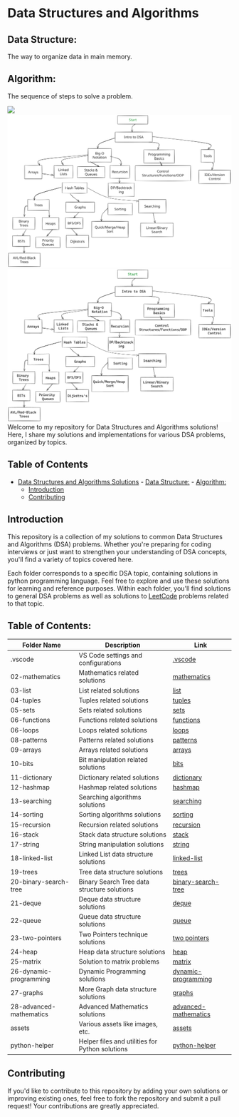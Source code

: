 # Data Structures and Algorithms

## Data Structure:

The way to organize data in main memory.

## Algorithm:

The sequence of steps to solve a problem.

<img src="./assets/dsa.svg">
<img src="./assets/roadMap.svg">
<img src="./assets/roadMap.png">
<!-- <img src="./assets/large.svg">
 -->
Welcome to my repository for Data Structures and Algorithms solutions! Here, I share my solutions and implementations for various DSA problems, organized by topics.

## Table of Contents

- [Data Structures and Algorithms Solutions](#data-structures-and-algorithms-solutions) - [Data Structure:](#data-structure) - [Algorithm:](#algorithm)
  - [Introduction](#introduction)
  - [Contributing](#contributing)

## Introduction

This repository is a collection of my solutions to common Data Structures and Algorithms (DSA) problems. Whether you're preparing for coding interviews or just want to strengthen your understanding of DSA concepts, you'll find a variety of topics covered here.

Each folder corresponds to a specific DSA topic, containing solutions in python programming language. Feel free to explore and use these solutions for learning and reference purposes.
Within each folder, you'll find solutions to general DSA problems as well as solutions to <a href="https://leetcode.com/problemset/?difficulty=EASY&page=1&topicSlugs=array">LeetCode</a> problems related to that topic.

## Table of Contents:

| Folder Name             | Description                                     | Link                                                          |
| ----------------------- | ----------------------------------------------- | ------------------------------------------------------------- |
| .vscode                 | VS Code settings and configurations             | <a href=./.vscode/> .vscode </a>                              |
| 02-mathematics          | Mathematics related solutions                   | <a href=./02-mathematics/> mathematics </a>                   |
| 03-list                 | List related solutions                          | <a href=./03-list/> list </a>                                 |
| 04-tuples               | Tuples related solutions                        | <a href=./04-tuples/> tuples </a>                             |
| 05-sets                 | Sets related solutions                          | <a href=./05-sets/> sets </a>                                 |
| 06-functions            | Functions related solutions                     | <a href=./06-functions/> functions </a>                       |
| 06-loops                | Loops related solutions                         | <a href=./06-loops/> loops </a>                               |
| 08-patterns             | Patterns related solutions                      | <a href=./08-patterns/> patterns </a>                         |
| 09-arrays               | Arrays related solutions                        | <a href=./09-arrays/> arrays </a>                             |
| 10-bits                 | Bit manipulation related solutions              | <a href=./10-bits/> bits </a>                                 |
| 11-dictionary           | Dictionary related solutions                    | <a href=./11-dictionary/> dictionary </a>                     |
| 12-hashmap              | Hashmap related solutions                       | <a href=./12-hashmap/> hashmap </a>                           |
| 13-searching            | Searching algorithms solutions                  | <a href=./13-searching/> searching </a>                       |
| 14-sorting              | Sorting algorithms solutions                    | <a href=./14-sorting/> sorting </a>                           |
| 15-recursion            | Recursion related solutions                     | <a href=./15-recursion/> recursion </a>                       |
| 16-stack                | Stack data structure solutions                  | <a href=./16-stack/> stack </a>                               |
| 17-string               | String manipulation solutions                   | <a href=./17-string/> string </a>                             |
| 18-linked-list          | Linked List data structure solutions            | <a href=./18-linkedlist/> linked-list </a>                    |
| 19-trees                | Tree data structure solutions                   | <a href=./19-trees/> trees </a>                               |
| 20-binary-search-tree   | Binary Search Tree data structure solutions     | <a href=./20-binary-search-tree/> binary-search-tree </a>     |
| 21-deque                | Deque data structure solutions                  | <a href=./21-deque/> deque </a>                               |
| 22-queue                | Queue data structure solutions                  | <a href=./22-queue/> queue </a>                               |
| 23-two-pointers         | Two Pointers technique solutions                | <a href=./23-two-pointers/> two pointers </a>                 |
| 24-heap                 | Heap data structure solutions                   | <a href=./24-heap/> heap </a>                                 |
| 25-matrix               | Solution to matrix problems                     | <a href=./25-matrix/> matrix </a>                             |
| 26-dynamic-programming  | Dynamic Programming solutions                   | <a href=./26-dynamic-programming/> dynamic-programming </a>   |
| 27-graphs               | More Graph data structure solutions             | <a href=./27-graphs/> graphs </a>                             |
| 28-advanced-mathematics | Advanced Mathematics solutions                  | <a href=./28-advanced-mathematics/> advanced-mathematics </a> |
| assets                  | Various assets like images, etc.                | <a href=./assets/> assets </a>                                |
| python-helper           | Helper files and utilities for Python solutions | <a href=./python-helper/> python-helper </a>                  |

## Contributing

If you'd like to contribute to this repository by adding your own solutions or improving existing ones, feel free to fork the repository and submit a pull request! Your contributions are greatly appreciated.
